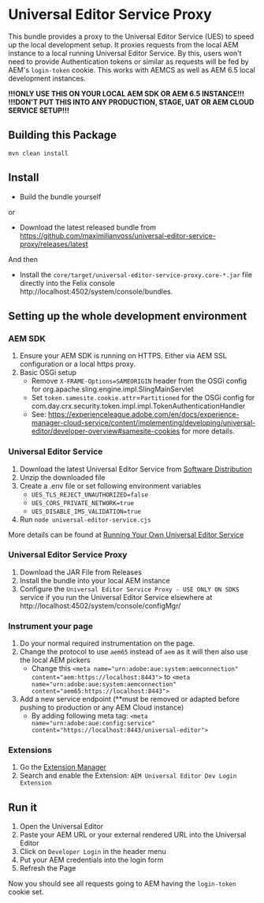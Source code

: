 # Universal Editor Service Proxy

This bundle provides a proxy to the Universal Editor Service (UES) to speed up the local development setup.
It proxies requests from the local AEM instance to a local running Universal Editor Service. 
By this, users won't need to provide Authentication tokens or similar as requests will be fed by AEM's `login-token` cookie.
This works with AEMCS as well as AEM 6.5 local development instances.

**!!!ONLY USE THIS ON YOUR LOCAL AEM SDK OR AEM 6.5 INSTANCE!!!**  
**!!!DON'T PUT THIS INTO ANY PRODUCTION, STAGE, UAT OR AEM CLOUD SERVICE SETUP!!!**

## Building this Package
```shell
mvn clean install
```

## Install
* Build the bundle yourself

or

* Download the latest released bundle from https://github.com/maximilianvoss/universal-editor-service-proxy/releases/latest

And then

* Install the `core/target/universal-editor-service-proxy.core-*.jar` file directly into the Felix console http://localhost:4502/system/console/bundles. 

## Setting up the whole development environment

### AEM SDK
1. Ensure your AEM SDK is running on HTTPS. Either via AEM SSL configuration or a local https proxy.
2. Basic OSGi setup 
    * Remove `X-FRAME-Options=SAMEORIGIN` header from the OSGi config for org.apache.sling.engine.impl.SlingMainServlet 
    * Set `token.samesite.cookie.attr`=`Partitioned` for the OSGi config for com.day.crx.security.token.impl.impl.TokenAuthenticationHandler
    * See: https://experienceleague.adobe.com/en/docs/experience-manager-cloud-service/content/implementing/developing/universal-editor/developer-overview#samesite-cookies for more details.

### Universal Editor Service
1. Download the latest Universal Editor Service from [Software Distribution](https://experience.adobe.com/#/downloads/content/software-distribution/en/aemcloud.html)
2. Unzip the downloaded file
3. Create a .env file or set following environment variables
    * `UES_TLS_REJECT_UNAUTHORIZED=false`
    * `UES_CORS_PRIVATE_NETWORK=true`
    * `UES_DISABLE_IMS_VALIDATION=true`
4. Run `node universal-editor-service.cjs`

More details can be found at [Running Your Own Universal Editor Service](https://experienceleague.adobe.com/en/docs/experience-manager-cloud-service/content/implementing/developing/universal-editor/local-dev)

### Universal Editor Service Proxy
1. Download the JAR File from Releases
2. Install the bundle into your local AEM instance
3. Configure the `Universal Editor Service Proxy - USE ONLY ON SDKS` service if you run the Universal Editor Service elsewhere at http://localhost:4502/system/console/configMgr/ 

### Instrument your page
1. Do your normal required instrumentation on the page.
2. Change the protocol to use `aem65` instead of `aem` as it will then also use the local AEM pickers
    * Change this `<meta name="urn:adobe:aue:system:aemconnection" content="aem:https://localhost:8443">` to `<meta name="urn:adobe:aue:system:aemconnection" content="aem65:https://localhost:8443">`
3. Add a new service endpoint (**must be removed or adapted before pushing to production or any AEM Cloud instance)
   * By adding following meta tag: `<meta name="urn:adobe:aue:config:service" content="https://localhost:8443/universal-editor">`

### Extensions
1. Go the [Extension Manager](https://experience.adobe.com/#/aem/extension-manager/universal-editor)
2. Search and enable the Extension: `AEM Universal Editor Dev Login Extension`

## Run it
1. Open the Universal Editor
2. Paste your AEM URL or your external rendered URL into the Universal Editor
3. Click on `Developer Login` in the header menu
4. Put your AEM credentials into the login form 
5. Refresh the Page

Now you should see all requests going to AEM having the `login-token` cookie set.